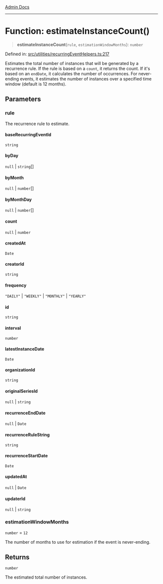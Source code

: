 [Admin Docs](/)

***

# Function: estimateInstanceCount()

> **estimateInstanceCount**(`rule`, `estimationWindowMonths`): `number`

Defined in: [src/utilities/recurringEventHelpers.ts:217](https://github.com/Sourya07/talawa-api/blob/4e4298c85a0d2c28affa824f2aab7ec32b5f3ac5/src/utilities/recurringEventHelpers.ts#L217)

Estimates the total number of instances that will be generated by a recurrence rule.
If the rule is based on a `count`, it returns the count. If it's based on an `endDate`,
it calculates the number of occurrences. For never-ending events, it estimates the
number of instances over a specified time window (default is 12 months).

## Parameters

### rule

The recurrence rule to estimate.

#### baseRecurringEventId

`string`

#### byDay

`null` \| `string`[]

#### byMonth

`null` \| `number`[]

#### byMonthDay

`null` \| `number`[]

#### count

`null` \| `number`

#### createdAt

`Date`

#### creatorId

`string`

#### frequency

`"DAILY"` \| `"WEEKLY"` \| `"MONTHLY"` \| `"YEARLY"`

#### id

`string`

#### interval

`number`

#### latestInstanceDate

`Date`

#### organizationId

`string`

#### originalSeriesId

`null` \| `string`

#### recurrenceEndDate

`null` \| `Date`

#### recurrenceRuleString

`string`

#### recurrenceStartDate

`Date`

#### updatedAt

`null` \| `Date`

#### updaterId

`null` \| `string`

### estimationWindowMonths

`number` = `12`

The number of months to use for estimation if the event is never-ending.

## Returns

`number`

The estimated total number of instances.
